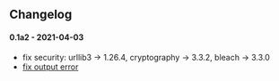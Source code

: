 ## Changelog

#### 0.1a2 - 2021-04-03 
- fix security: urllib3 -> 1.26.4, cryptography -> 3.3.2, bleach -> 3.3.0
- [fix output error](https://github.com/vshagur/exgrex-pytest/issues/1)